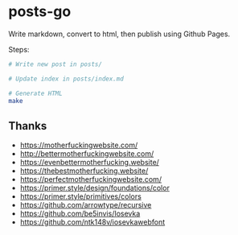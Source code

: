 # posts-go

Write markdown, convert to html, then publish using Github Pages.

Steps:

```sh
# Write new post in posts/

# Update index in posts/index.md

# Generate HTML
make
```

## Thanks

- https://motherfuckingwebsite.com/
- http://bettermotherfuckingwebsite.com/
- https://evenbettermotherfucking.website/
- https://thebestmotherfucking.website/
- https://perfectmotherfuckingwebsite.com/
- https://primer.style/design/foundations/color
- https://primer.style/primitives/colors
- https://github.com/arrowtype/recursive
- https://github.com/be5invis/Iosevka
- https://github.com/ntk148v/iosevkawebfont
